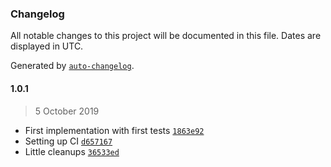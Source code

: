 ### Changelog

All notable changes to this project will be documented in this file. Dates are displayed in UTC.

Generated by [`auto-changelog`](https://github.com/CookPete/auto-changelog).

#### 1.0.1

> 5 October 2019

- First implementation with first tests [`1863e92`](https://github.com/h9h/word-collect/commit/1863e929da9110af27b724e58b870417c9d0faf4)
- Setting up CI [`d657167`](https://github.com/h9h/word-collect/commit/d657167547bfaff88152f17bcea34ecba4b27e62)
- Little cleanups [`36533ed`](https://github.com/h9h/word-collect/commit/36533edfa9ef4d3721a33aeea7d1cf4310ac535b)
